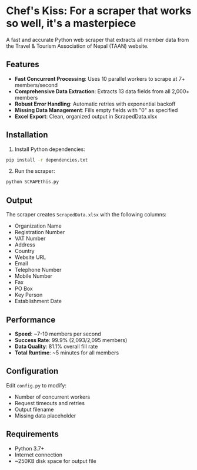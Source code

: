 # Chef's Kiss: For a scraper that works so well, it's a masterpiece

A fast and accurate Python web scraper that extracts all member data from the Travel & Tourism Association of Nepal (TAAN) website.

## Features

- **Fast Concurrent Processing**: Uses 10 parallel workers to scrape at 7+ members/second
- **Comprehensive Data Extraction**: Extracts 13 data fields from all 2,000+ members
- **Robust Error Handling**: Automatic retries with exponential backoff
- **Missing Data Management**: Fills empty fields with "0" as specified
- **Excel Export**: Clean, organized output in ScrapedData.xlsx

## Installation

1. Install Python dependencies:
```bash
pip install -r dependencies.txt
```

2. Run the scraper:
```bash
python SCRAPEthis.py
```

## Output

The scraper creates `ScrapedData.xlsx` with the following columns:
- Organization Name
- Registration Number  
- VAT Number
- Address
- Country
- Website URL
- Email
- Telephone Number
- Mobile Number
- Fax
- PO Box
- Key Person
- Establishment Date

## Performance

- **Speed**: ~7-10 members per second
- **Success Rate**: 99.9% (2,093/2,095 members)
- **Data Quality**: 81.1% overall fill rate
- **Total Runtime**: ~5 minutes for all members

## Configuration

Edit `config.py` to modify:
- Number of concurrent workers
- Request timeouts and retries
- Output filename
- Missing data placeholder

## Requirements

- Python 3.7+
- Internet connection
- ~250KB disk space for output file